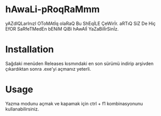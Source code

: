 # hAwaLi-pRoqRaMmm

yAZdIQLarInızI OToMAtİq olaRaQ Bu ShEqİLE ÇeWirİr. aRTıQ SiZ De Hiç EfOR SaRfeTMedEn bENiM QiBi hAwAlİ YaZaBilİrSinİz.


# Installation
Sağdaki menüden Releases kısmındaki en son sürümü indirip arşivden çıkardıktan sonra .exe'yi açmanız yeterli.


# Usage
Yazma modunu açmak ve kapamak için ctrl + f1 kombinasyonunu kullanabilirsiniz.
